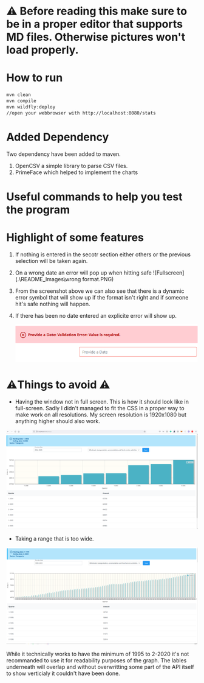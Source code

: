 # :warning: Before reading this make sure to be in a proper editor that supports MD files. Otherwise pictures won't load properly.



# How to run

````
mvn clean
mvn compile
mvn wildfly:deploy
//open your webbrowser with http://localhost:8080/stats
````



# Added Dependency

Two dependency have been added to maven.

1. OpenCSV a simple library to parse CSV files.
2. PrimeFace which helped to implement the charts

# Useful commands to help you  test the program

# Highlight of some features

1. If nothing is entered in the secotr section either others or the previous selection will be taken again.

2. On a wrong date an error will pop up when hitting safe
   ![Fullscreen](.\README_Images\wrong format.PNG)

3. From the screenshot above we can also see that there is a dynamic error symbol that will show up if the format isn't right and if someone hit's safe nothing will happen. 

4. If there has been no date entered an explicite error will show up.

   ![Fullscreen](.\README_Images\empty.PNG)

# :warning:Things to avoid :warning:

* Having the window not in full screen. This is how it should look like in full-screen. Sadly I didn't managed to fit the CSS in a proper way to make work on all resolutions. My screen resolution is 1920x1080 but anything higher should also work.

![Fullscreen](.\README_Images\Fullscreen.PNG)



* Taking a range that is too wide.

![Fullscreen](.\README_Images\ToWide.PNG)

While it technically  works to have the minimum of 1995 to 2-2020 it's not recommanded to use it for readability purposes of the graph. The lables underneath will overlap and without overwritting some part of the API itself to show verticialy it couldn't have been done.